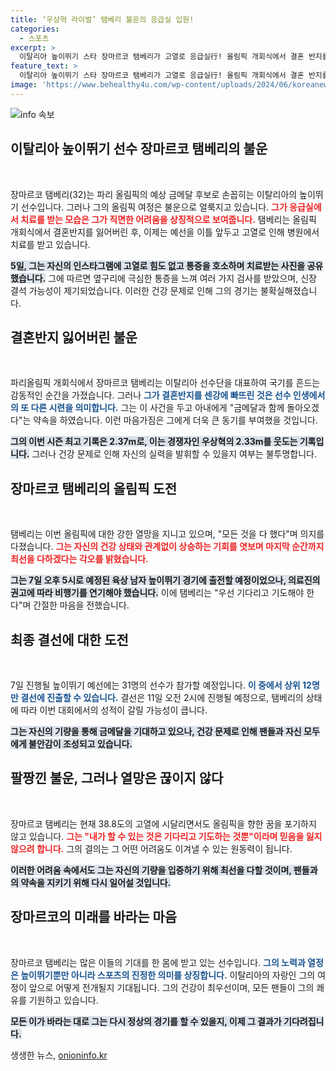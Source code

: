 ```yaml
---
title: ‘우상혁 라이벌’ 탬베리 불운의 응급실 입원!
categories:
  - 스포츠
excerpt: >
  이탈리아 높이뛰기 스타 장마르코 탬베리가 고열로 응급실行! 올림픽 개회식에서 결혼 반지를 빠트린 불운에 이어, 신장 결석 의심까지. 그의 마지막 점프를 향한 의지와 올림픽 금메달 꿈은 어떻게 될까?
feature_text: >
  이탈리아 높이뛰기 스타 장마르코 탬베리가 고열로 응급실行! 올림픽 개회식에서 결혼 반지를 빠트린 불운에 이어, 신장 결석 의심까지. 그의 마지막 점프를 향한 의지와 올림픽 금메달 꿈은 어떻게 될까?
image: 'https://www.behealthy4u.com/wp-content/uploads/2024/06/koreanews.jpg'
---
```


<p><img src="https://www.behealthy4u.com/wp-content/uploads/2024/06/koreanews.jpg" alt="info 속보" /></p>

<h2 data-ke-size="size26">이탈리아 높이뛰기 선수 장마르코 탬베리의 불운</h2>

<p data-ke-size="size16">&nbsp;</p>

<p>장마르코 탬베리(32)는 파리 올림픽의 예상 금메달 후보로 손꼽히는 이탈리아의 높이뛰기 선수입니다. 그러나 그의 올림픽 여정은 불운으로 얼룩지고 있습니다. <b><span style="color: #ee2323;">그가 응급실에서 치료를 받는 모습은 그가 직면한 어려움을 상징적으로 보여줍니다.</span></b> 탬베리는 올림픽 개회식에서 결혼반지를 잃어버린 후, 이제는 예선을 이틀 앞두고 고열로 인해 병원에서 치료를 받고 있습니다. </p>

<p><b><span style="background-color: #21538527;">5일, 그는 자신의 인스타그램에 고열로 힘도 없고 통증을 호소하며 치료받는 사진을 공유했습니다.</span></b> 그에 따르면 옆구리에 극심한 통증을 느껴 여러 가지 검사를 받았으며, 신장 결석 가능성이 제기되었습니다. 이러한 건강 문제로 인해 그의 경기는 불확실해졌습니다. </p>

<h2 data-ke-size="size26">결혼반지 잃어버린 불운</h2>

<p data-ke-size="size16">&nbsp;</p>

<p>파리올림픽 개회식에서 장마르코 탬베리는 이탈리아 선수단을 대표하여 국기를 흔드는 감동적인 순간을 가졌습니다. 그러나 <b><span style="color: #1a5490;">그가 결혼반지를 센강에 빠뜨린 것은 선수 인생에서의 또 다른 시련을 의미합니다.</span></b> 그는 이 사건을 두고 아내에게 "금메달과 함께 돌아오겠다"는 약속을 하였습니다. 이런 마음가짐은 그에게 더욱 큰 동기를 부여했을 것입니다. </p>

<p><b><span style="background-color: #21538527;">그의 이번 시즌 최고 기록은 2.37m로, 이는 경쟁자인 우상혁의 2.33m를 웃도는 기록입니다.</span></b> 그러나 건강 문제로 인해 자신의 실력을 발휘할 수 있을지 여부는 불투명합니다. </p>

<h2 data-ke-size="size26">장마르코 탬베리의 올림픽 도전</h2>

<p data-ke-size="size16">&nbsp;</p>

<p>탬베리는 이번 올림픽에 대한 강한 열망을 지니고 있으며, "모든 것을 다 했다"며 의지를 다졌습니다. <b><span style="color: #ee2323;">그는 자신의 건강 상태와 관계없이 상승하는 기회를 엿보며 마지막 순간까지 최선을 다하겠다는 각오를 밝혔습니다.</span></b></p>

<p><b><span style="background-color: #21538527;">그는 7일 오후 5시로 예정된 육상 남자 높이뛰기 경기에 출전할 예정이었으나, 의료진의 권고에 따라 비행기를 연기해야 했습니다.</span></b> 이에 탬베리는 "우선 기다리고 기도해야 한다"며 간절한 마음을 전했습니다. </p>

<h2 data-ke-size="size26">최종 결선에 대한 도전</h2>

<p data-ke-size="size16">&nbsp;</p>

<p>7일 진행될 높이뛰기 예선에는 31명의 선수가 참가할 예정입니다. <b><span style="color: #1a5490;">이 중에서 상위 12명만 결선에 진출할 수 있습니다.</span></b> 결선은 11일 오전 2시에 진행될 예정으로, 탬베리의 상태에 따라 이번 대회에서의 성적이 갈릴 가능성이 큽니다. </p>

<p><b><span style="background-color: #21538527;">그는 자신의 기량을 통해 금메달을 기대하고 있으나, 건강 문제로 인해 팬들과 자신 모두에게 불안감이 조성되고 있습니다.</span></b></p>

<h2 data-ke-size="size26">팔짱낀 불운, 그러나 열망은 끊이지 않다</h2>

<p data-ke-size="size16">&nbsp;</p>

<p>장마르코 탬베리는 현재 38.8도의 고열에 시달리면서도 올림픽을 향한 꿈을 포기하지 않고 있습니다. <b><span style="color: #ee2323;">그는 "내가 할 수 있는 것은 기다리고 기도하는 것뿐"이라며 믿음을 잃지 않으려 합니다.</span></b> 그의 결의는 그 어떤 어려움도 이겨낼 수 있는 원동력이 됩니다. </p>

<p><b><span style="background-color: #21538527;">이러한 어려움 속에서도 그는 자신의 기량을 입증하기 위해 최선을 다할 것이며, 팬들과의 약속을 지키기 위해 다시 일어설 것입니다.</span></b> </p>

<h2 data-ke-size="size26">장마르코의 미래를 바라는 마음</h2>

<p data-ke-size="size16">&nbsp;</p>

<p>장마르코 탬베리는 많은 이들의 기대를 한 몸에 받고 있는 선수입니다. <b><span style="color: #1a5490;">그의 노력과 열정은 높이뛰기뿐만 아니라 스포츠의 진정한 의미를 상징합니다.</span></b> 이탈리아의 자랑인 그의 여정이 앞으로 어떻게 전개될지 기대됩니다. 그의 건강이 최우선이며, 모든 팬들이 그의 쾌유를 기원하고 있습니다. </p>

<p><b><span style="background-color: #21538527;">모든 이가 바라는 대로 그는 다시 정상의 경기를 할 수 있을지, 이제 그 결과가 기다려집니다.</span></b></p>
생생한 뉴스, <a href="https://onioninfo.kr" rel="dofollow">onioninfo.kr</a>


